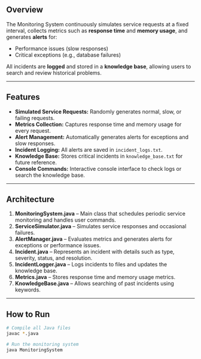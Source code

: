## Overview

The Monitoring System continuously simulates service requests at a fixed interval, collects metrics such as **response time** and **memory usage**, and generates **alerts** for:

- Performance issues (slow responses)  
- Critical exceptions (e.g., database failures)  

All incidents are **logged** and stored in a **knowledge base**, allowing users to search and review historical problems.  

---

## Features

- **Simulated Service Requests:** Randomly generates normal, slow, or failing requests.  
- **Metrics Collection:** Captures response time and memory usage for every request.  
- **Alert Management:** Automatically generates alerts for exceptions and slow responses.  
- **Incident Logging:** All alerts are saved in `incident_logs.txt`.  
- **Knowledge Base:** Stores critical incidents in `knowledge_base.txt` for future reference.  
- **Console Commands:** Interactive console interface to check logs or search the knowledge base.  

---

## Architecture

1. **MonitoringSystem.java** – Main class that schedules periodic service monitoring and handles user commands.  
2. **ServiceSimulator.java** – Simulates service responses and occasional failures.  
3. **AlertManager.java** – Evaluates metrics and generates alerts for exceptions or performance issues.  
4. **Incident.java** – Represents an incident with details such as type, severity, status, and resolution.  
5. **IncidentLogger.java** – Logs incidents to files and updates the knowledge base.  
6. **Metrics.java** – Stores response time and memory usage metrics.  
7. **KnowledgeBase.java** – Allows searching of past incidents using keywords.  

---

## How to Run

```bash
# Compile all Java files
javac *.java

# Run the monitoring system
java MonitoringSystem